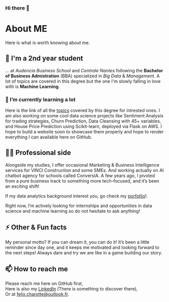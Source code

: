 ### Hi there 👋

# About ME
Here is what is worth knowing about me.

## 🔭 I'm a 2nd year student
... at _Audencia Business School_ and _Centrale Nantes_ following the **Bachelor of Business Admistration** (BBA) specialized in _Big Data_ & _Management_. A lot of topics are covered in this degree but the one I'm slowly falling in love with is **Machine Learning**.

### 🌱 I’m currently learning a lot
Here is the link of all the [topics](https://www.ec-nantes.fr/study/undergraduate/bba-data-ai-management-1?l=1) covered by this degree for intrested ones. I am also working on some cool data science projects like Sentiment Analysis for trading strategies, Churn Prediction, Data Cleansing with 45+ variables, and House Price Prediction using Scikit-learn, deployed via Flask on AWS. I hope to build a website soon to showcase them properly and hope to render everything I can available here on GitHub.

## 🧑‍💻 Professional side
Alongside my studies, I offer occasional Marketing & Business Intelligence services for VINCI Construction and some SMEs. And working actually on AI chatbot agency for schools called ConversIA. A few years ago, I pivoted from a pure business track to something more tech-focused, and it’s been an exciting shift!

If my data analytics background interest you, go check my [porfotlio](https://linktr.ee/felixcharotte)!.

Right now, I’m actively looking for internships and opportunities in data science and machine learning so do not hesitate to ask anything!

## ⚡ Other & Fun facts
My personal motto? If you can dream it, you can do it! It’s been a little reminder since day one, and it keeps me motivated and looking forward to the next steps!
Always dare and try we are like in a game building our story. 

## 📫 How to reach me
Please reach me here on GitHub first,  
Here is also my [LinkedIn](https://www.linkedin.com/in/felix-charotte/) (There is something to discover there),  
Or at felix.charotte@outlook.fr.
<!-- -->


<!--
**FelixCharotte/FelixCharotte** is a ✨ _special_ ✨ repository because its `README.md` (this file) appears on your GitHub profile.

Here are some ideas to get you started:

- 🔭 I’m currently working on ...
- 🌱 I’m currently learning ...
- 👯 I’m looking to collaborate on ...
- 🤔 I’m looking for help with ...
- 💬 Ask me about ...
- 📫 How to reach me: ...
- 😄 Pronouns: ...
- ⚡ Fun fact: ...
-->
